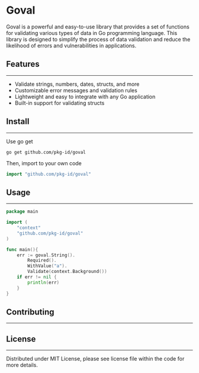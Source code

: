 # Goval
Goval is a powerful and easy-to-use library that provides a set of functions for validating
various types of data in Go programming language.
This library is designed to simplify the process of data validation and reduce the likelihood of errors and vulnerabilities in applications.

## Features

---

- Validate strings, numbers, dates, structs, and more
- Customizable error messages and validation rules
- Lightweight and easy to integrate with any Go application
- Built-in support for validating structs

## Install

---

Use go get
```shell
go get github.com/pkg-id/goval
```

Then, import to your own code
```go
import "github.com/pkg-id/goval"
```

## Usage

---

```go
package main

import (
	"context"
	"github.com/pkg-id/goval"
)

func main(){
	err := goval.String().
		Required().
		WithValue("a").
		Validate(context.Background())
	if err != nil {
		println(err)
	}
}

```

## Contributing

---

## License

---
Distributed under MIT License, please see license file within the code for more details.